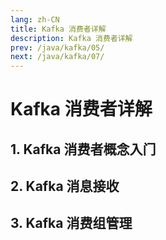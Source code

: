 ```yaml
---
lang: zh-CN
title: Kafka 消费者详解
description: Kafka 消费者详解
prev: /java/kafka/05/
next: /java/kafka/07/
---
```


# Kafka 消费者详解

## 1. Kafka 消费者概念入⻔



## 2. Kafka 消息接收



## 3. Kafka 消费组管理

